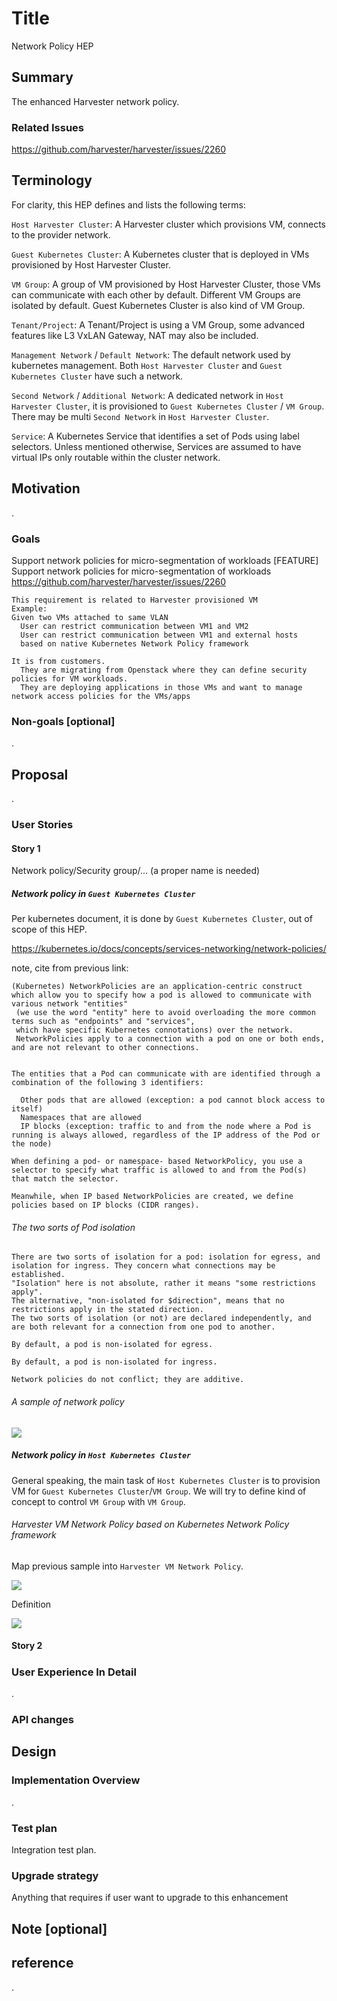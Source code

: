 # Title

Network Policy HEP

## Summary

The enhanced Harvester network policy.

### Related Issues

https://github.com/harvester/harvester/issues/2260

## Terminology

For clarity, this HEP defines and lists the following terms:

`Host Harvester Cluster`: A Harvester cluster which provisions VM, connects to the provider network.

`Guest Kubernetes Cluster`: A Kubernetes cluster that is deployed in VMs provisioned by Host Harvester Cluster.

`VM Group`: A group of VM provisioned by Host Harvester Cluster, those VMs can communicate with each other by default. Different VM Groups are isolated by default. Guest Kubernetes Cluster is also kind of VM Group.

`Tenant/Project`: A Tenant/Project is using a VM Group, some advanced features like L3 VxLAN Gateway, NAT may also be included.

`Management Network` / `Default Network`: The default network used by kubernetes management. Both `Host Harvester Cluster` and `Guest Kubernetes Cluster` have such a network.

`Second Network` / `Additional Network`: A dedicated network in `Host Harvester Cluster`, it is provisioned to `Guest Kubernetes Cluster` / `VM Group`. There may be multi `Second Network` in  `Host Harvester Cluster`.

`Service`: A Kubernetes Service that identifies a set of Pods using label selectors. Unless mentioned otherwise, Services are assumed to have virtual IPs only routable within the cluster network.

## Motivation

.

### Goals

  Support network policies for micro-segmentation of workloads [FEATURE] Support network policies for micro-segmentation of workloads https://github.com/harvester/harvester/issues/2260

```
This requirement is related to Harvester provisioned VM
Example:
Given two VMs attached to same VLAN
  User can restrict communication between VM1 and VM2
  User can restrict communication between VM1 and external hosts
  based on native Kubernetes Network Policy framework

It is from customers.
  They are migrating from Openstack where they can define security policies for VM workloads.
  They are deploying applications in those VMs and want to manage network access policies for the VMs/apps
```


### Non-goals [optional]

.

## Proposal
.

### User Stories



#### Story 1

Network policy/Security group/... (a proper name is needed)

##### Network policy in `Guest Kubernetes Cluster`

Per kubernetes document, it is done by `Guest Kubernetes Cluster`, out of scope of this HEP.

https://kubernetes.io/docs/concepts/services-networking/network-policies/

note, cite from previous link:
```
(Kubernetes) NetworkPolicies are an application-centric construct which allow you to specify how a pod is allowed to communicate with various network "entities"
 (we use the word "entity" here to avoid overloading the more common terms such as "endpoints" and "services",
 which have specific Kubernetes connotations) over the network.
 NetworkPolicies apply to a connection with a pod on one or both ends, and are not relevant to other connections.


The entities that a Pod can communicate with are identified through a combination of the following 3 identifiers:

  Other pods that are allowed (exception: a pod cannot block access to itself)
  Namespaces that are allowed
  IP blocks (exception: traffic to and from the node where a Pod is running is always allowed, regardless of the IP address of the Pod or the node)

When defining a pod- or namespace- based NetworkPolicy, you use a selector to specify what traffic is allowed to and from the Pod(s) that match the selector.

Meanwhile, when IP based NetworkPolicies are created, we define policies based on IP blocks (CIDR ranges).

```

###### The two sorts of Pod isolation

```
There are two sorts of isolation for a pod: isolation for egress, and isolation for ingress. They concern what connections may be established.
"Isolation" here is not absolute, rather it means "some restrictions apply".
The alternative, "non-isolated for $direction", means that no restrictions apply in the stated direction.
The two sorts of isolation (or not) are declared independently, and are both relevant for a connection from one pod to another.

By default, a pod is non-isolated for egress.

By default, a pod is non-isolated for ingress.

Network policies do not conflict; they are additive.
```

###### A sample of network policy

![](./20220530-vxlan-enhancement/k8s-network-policy-detail-1.png)

##### Network policy in `Host Kubernetes Cluster`

General speaking, the main task of `Host Kubernetes Cluster` is to provision VM for `Guest Kubernetes Cluster`/`VM Group`. We will try to define kind of concept to control `VM Group` with `VM Group`.


###### Harvester VM Network Policy based on Kubernetes Network Policy framework

Map previous sample into `Harvester VM Network Policy`.

![](./20220530-vxlan-enhancement/harvester-vm-network-policy-1.png)


Definition

![](./20220530-vxlan-enhancement/harvester-vm-network-policy-2.png)


#### Story 2

##### 

### User Experience In Detail

.


### API changes

## Design

### Implementation Overview

.


### Test plan

Integration test plan.

### Upgrade strategy

Anything that requires if user want to upgrade to this enhancement

## Note [optional]


## reference

.


